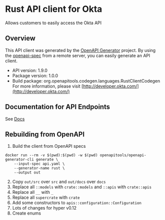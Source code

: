 # Rust API client for Okta

Allows customers to easily access the Okta API

## Overview
This API client was generated by the [OpenAPI Generator](https://openapi-generator.tech) project.  By using the [openapi-spec](https://openapis.org) from a remote server, you can easily generate an API client.

- API version: 1.9.0
- Package version: 1.0.0
- Build package: org.openapitools.codegen.languages.RustClientCodegen
For more information, please visit [http://developer.okta.com/](http://developer.okta.com/)

## Documentation for API Endpoints

See [Docs](docs)

## Rebuilding from OpenAPI

1. Build the client from OpenAPI specs
```
docker run --rm -v $(pwd):$(pwd) -w $(pwd) openapitools/openapi-generator-cli generate \
    --input-spec api.yaml \
    --generator-name rust \
    --output out
```
2. Copy `out/src` over `src` and `out/docs` over `docs`
3. Replace all `::models` with `crate::models` and `::apis` with `crate::apis`
4. Replace all `__` with `_`
5. Replace all `supercrate` with `crate`
6. Add some constructors to `apis::configuration::Configuration`
7. Lots of changes for hyper v0.12
8. Create enums

